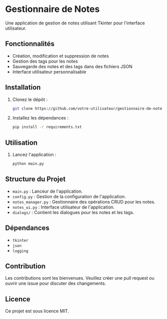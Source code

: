 # Gestionnaire de Notes

Une application de gestion de notes utilisant Tkinter pour l'interface utilisateur.

## Fonctionnalités

- Création, modification et suppression de notes
- Gestion des tags pour les notes
- Sauvegarde des notes et des tags dans des fichiers JSON
- Interface utilisateur personnalisable

## Installation

1. Clonez le dépôt :
    ```sh
    git clone https://github.com/votre-utilisateur/gestionnaire-de-notes.git
    ```
2. Installez les dépendances :
    ```sh
    pip install -r requirements.txt
    ```

## Utilisation

1. Lancez l'application :
    ```sh
    python main.py
    ```

## Structure du Projet

- `main.py` : Lanceur de l'application.
- `config.py` : Gestion de la configuration de l'application.
- `notes_manager.py` : Gestionnaire des opérations CRUD pour les notes.
- `notes_ui.py` : Interface utilisateur de l'application.
- `dialogs/` : Contient les dialogues pour les notes et les tags.

## Dépendances

- `tkinter`
- `json`
- `logging`

## Contribution

Les contributions sont les bienvenues. Veuillez créer une pull request ou ouvrir une issue pour discuter des changements.

## Licence

Ce projet est sous licence MIT.
